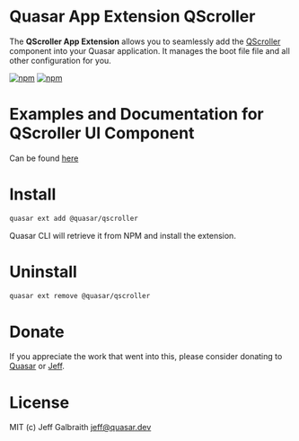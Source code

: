 # Quasar App Extension QScroller

The **QScroller App Extension** allows you to seamlessly add the [QScroller](../ui) component into your Quasar application. It manages the boot file file and all other configuration for you.

[![npm](https://img.shields.io/npm/v/@quasar/quasar-app-extension-qscroller.svg?label=quasar-app-extension-qscroller)](https://www.npmjs.com/package/@quasar/quasar-app-extension-qscroller)
[![npm](https://img.shields.io/npm/dt/@quasar/quasar-app-extension-qscroller.svg)](https://www.npmjs.com/package/@quasar/quasar-app-extension-qscroller)

# Examples and Documentation for QScroller UI Component
Can be found [here](https://quasarframework.github.io/quasar-ui-qscroller)


# Install
```bash
quasar ext add @quasar/qscroller
```
Quasar CLI will retrieve it from NPM and install the extension.

# Uninstall
```bash
quasar ext remove @quasar/qscroller
```

# Donate
If you appreciate the work that went into this, please consider donating to [Quasar](https://donate.quasar.dev) or [Jeff](https://github.com/sponsors/hawkeye64).

# License
MIT (c) Jeff Galbraith <jeff@quasar.dev>
